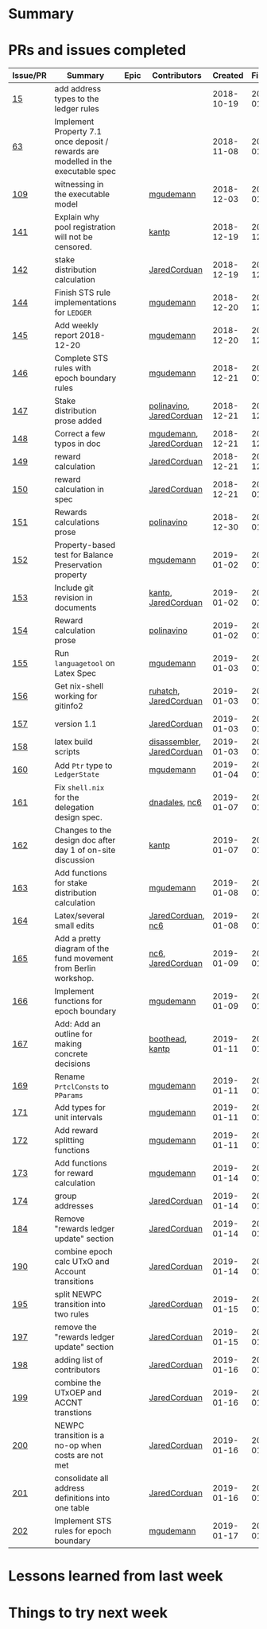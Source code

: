 # Summary



# PRs and issues completed

| Issue/PR | Summary | Epic | Contributors | Created | Finished | Comments|
|----------|---------|------|--------------|---------|----------|---------|
| [15](https://github.com/input-output-hk/fm-ledger-rules/issues/15) | add address types to the ledger rules | | |2018-10-19 | 2019-01-17 | |
| [63](https://github.com/input-output-hk/fm-ledger-rules/issues/63) | Implement Property 7.1 once deposit / rewards are modelled in the executable spec | | |2018-11-08 | 2019-01-17 | |
| [109](https://github.com/input-output-hk/fm-ledger-rules/issues/109) | witnessing in the executable model | | [mgudemann](https://github.com/mgudemann) | 2018-12-03 | 2019-01-17 | |
| [141](https://github.com/input-output-hk/fm-ledger-rules/pull/141) | Explain why pool registration will not be censored. | | [kantp](https://github.com/kantp) | 2018-12-19 | 2018-12-20 | |
| [142](https://github.com/input-output-hk/fm-ledger-rules/pull/142) | stake distribution calculation | | [JaredCorduan](https://github.com/JaredCorduan) | 2018-12-19 | 2018-12-20 | |
| [144](https://github.com/input-output-hk/fm-ledger-rules/pull/144) | Finish STS rule implementations for `LEDGER` | | [mgudemann](https://github.com/mgudemann) | 2018-12-20 | 2018-12-20 | |
| [145](https://github.com/input-output-hk/fm-ledger-rules/pull/145) | Add weekly report 2018-12-20 | | [mgudemann](https://github.com/mgudemann) | 2018-12-20 | 2018-12-20 | |
| [146](https://github.com/input-output-hk/fm-ledger-rules/issues/146) | Complete STS rules with epoch boundary rules | | [mgudemann](https://github.com/mgudemann) | 2018-12-21 | 2019-01-17 | |
| [147](https://github.com/input-output-hk/fm-ledger-rules/pull/147) | Stake distribution prose added | | [polinavino](https://github.com/polinavino), [JaredCorduan](https://github.com/JaredCorduan) | 2018-12-21 | 2018-12-21 | |
| [148](https://github.com/input-output-hk/fm-ledger-rules/pull/148) | Correct a few typos in doc | | [mgudemann](https://github.com/mgudemann), [JaredCorduan](https://github.com/JaredCorduan) | 2018-12-21 | 2018-12-21 | |
| [149](https://github.com/input-output-hk/fm-ledger-rules/pull/149) | reward calculation | | [JaredCorduan](https://github.com/JaredCorduan) | 2018-12-21 | 2018-12-21 | |
| [150](https://github.com/input-output-hk/fm-ledger-rules/issues/150) | reward calculation in spec | | [JaredCorduan](https://github.com/JaredCorduan) | 2018-12-21 | 2019-01-17 | |
| [151](https://github.com/input-output-hk/fm-ledger-rules/pull/151) | Rewards calculations prose | | [polinavino](https://github.com/polinavino) | 2018-12-30 | 2019-01-02 | |
| [152](https://github.com/input-output-hk/fm-ledger-rules/pull/152) | Property-based test for Balance Preservation property | | [mgudemann](https://github.com/mgudemann) | 2019-01-02 | 2019-01-02 | |
| [153](https://github.com/input-output-hk/fm-ledger-rules/pull/153) | Include git revision in documents | | [kantp](https://github.com/kantp), [JaredCorduan](https://github.com/JaredCorduan) | 2019-01-02 | 2019-01-02 | |
| [154](https://github.com/input-output-hk/fm-ledger-rules/issues/154) | Reward calculation prose | | [polinavino](https://github.com/polinavino) | 2019-01-02 | 2019-01-17 | |
| [155](https://github.com/input-output-hk/fm-ledger-rules/pull/155) | Run `languagetool` on Latex Spec | | [mgudemann](https://github.com/mgudemann) | 2019-01-03 | 2019-01-03 | |
| [156](https://github.com/input-output-hk/fm-ledger-rules/pull/156) | Get nix-shell working for gitinfo2 | | [ruhatch](https://github.com/ruhatch), [JaredCorduan](https://github.com/JaredCorduan) | 2019-01-03 | 2019-01-03 | |
| [157](https://github.com/input-output-hk/fm-ledger-rules/pull/157) | version 1.1 | | [JaredCorduan](https://github.com/JaredCorduan) | 2019-01-03 | 2019-01-04 | |
| [158](https://github.com/input-output-hk/fm-ledger-rules/pull/158) | latex build scripts | | [disassembler](https://github.com/disassembler), [JaredCorduan](https://github.com/JaredCorduan) | 2019-01-03 | 2019-01-13 | |
| [160](https://github.com/input-output-hk/fm-ledger-rules/pull/160) | Add `Ptr` type to `LedgerState` | | [mgudemann](https://github.com/mgudemann) | 2019-01-04 | 2019-01-04 | |
| [161](https://github.com/input-output-hk/fm-ledger-rules/pull/161) | Fix `shell.nix` for the delegation design spec. | | [dnadales](https://github.com/dnadales), [nc6](https://github.com/nc6) | 2019-01-07 | 2019-01-09 | |
| [162](https://github.com/input-output-hk/fm-ledger-rules/pull/162) | Changes to the design doc after day 1 of on-site discussion | | [kantp](https://github.com/kantp) | 2019-01-07 | 2019-01-10 | |
| [163](https://github.com/input-output-hk/fm-ledger-rules/pull/163) | Add functions for stake distribution calculation | | [mgudemann](https://github.com/mgudemann) | 2019-01-08 | 2019-01-09 | |
| [164](https://github.com/input-output-hk/fm-ledger-rules/pull/164) | Latex/several small edits | | [JaredCorduan](https://github.com/JaredCorduan), [nc6](https://github.com/nc6) | 2019-01-08 | 2019-01-09 | |
| [165](https://github.com/input-output-hk/fm-ledger-rules/pull/165) | Add a pretty diagram of the fund movement from Berlin workshop. | | [nc6](https://github.com/nc6), [JaredCorduan](https://github.com/JaredCorduan) | 2019-01-09 | 2019-01-15 | |
| [166](https://github.com/input-output-hk/fm-ledger-rules/pull/166) | Implement functions for epoch boundary | | [mgudemann](https://github.com/mgudemann) | 2019-01-09 | 2019-01-10 | |
| [167](https://github.com/input-output-hk/fm-ledger-rules/pull/167) | Add: Add an outline for making concrete decisions | | [boothead](https://github.com/boothead), [kantp](https://github.com/kantp) | 2019-01-11 | 2019-01-11 | |
| [169](https://github.com/input-output-hk/fm-ledger-rules/pull/169) | Rename `PrtclConsts` to `PParams` | | [mgudemann](https://github.com/mgudemann) | 2019-01-11 | 2019-01-14 | |
| [171](https://github.com/input-output-hk/fm-ledger-rules/pull/171) | Add types for unit intervals | | [mgudemann](https://github.com/mgudemann) | 2019-01-11 | 2019-01-14 | |
| [172](https://github.com/input-output-hk/fm-ledger-rules/pull/172) | Add reward splitting functions | | [mgudemann](https://github.com/mgudemann) | 2019-01-11 | 2019-01-14 | |
| [173](https://github.com/input-output-hk/fm-ledger-rules/pull/173) | Add functions for reward calculation | | [mgudemann](https://github.com/mgudemann) | 2019-01-14 | 2019-01-14 | |
| [174](https://github.com/input-output-hk/fm-ledger-rules/issues/174) | group addresses | | [JaredCorduan](https://github.com/JaredCorduan) | 2019-01-14 | 2019-01-17 | |
| [184](https://github.com/input-output-hk/fm-ledger-rules/issues/184) | Remove "rewards ledger update" section | | [JaredCorduan](https://github.com/JaredCorduan) | 2019-01-14 | 2019-01-17 | |
| [190](https://github.com/input-output-hk/fm-ledger-rules/issues/190) | combine epoch calc UTxO and Account transitions | | [JaredCorduan](https://github.com/JaredCorduan) | 2019-01-14 | 2019-01-17 | |
| [195](https://github.com/input-output-hk/fm-ledger-rules/issues/195) | split NEWPC transition into two rules | | [JaredCorduan](https://github.com/JaredCorduan) | 2019-01-15 | 2019-01-17 | |
| [197](https://github.com/input-output-hk/fm-ledger-rules/pull/197) | remove the "rewards ledger update" section | | [JaredCorduan](https://github.com/JaredCorduan) | 2019-01-15 | 2019-01-16 | |
| [198](https://github.com/input-output-hk/fm-ledger-rules/pull/198) | adding list of contributors | | [JaredCorduan](https://github.com/JaredCorduan) | 2019-01-16 | 2019-01-16 | |
| [199](https://github.com/input-output-hk/fm-ledger-rules/pull/199) | combine the UTxOEP and ACCNT transtions | | [JaredCorduan](https://github.com/JaredCorduan) | 2019-01-16 | 2019-01-17 | |
| [200](https://github.com/input-output-hk/fm-ledger-rules/pull/200) | NEWPC transition is a no-op when costs are not met | | [JaredCorduan](https://github.com/JaredCorduan) | 2019-01-16 | 2019-01-17 | |
| [201](https://github.com/input-output-hk/fm-ledger-rules/pull/201) | consolidate all address definitions into one table | | [JaredCorduan](https://github.com/JaredCorduan) | 2019-01-16 | 2019-01-17 | |
| [202](https://github.com/input-output-hk/fm-ledger-rules/pull/202) | Implement STS rules for epoch boundary | | [mgudemann](https://github.com/mgudemann) | 2019-01-17 | 2019-01-17 | |


# Lessons learned from last week


# Things to try next week
